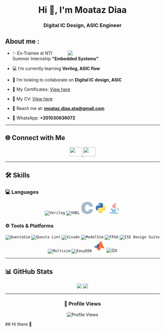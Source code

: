 <h1 align="center">Hi 👋, I'm Moataz Diaa</h1>
<h3 align="center">Digital IC Design, ASIC Engineer</h3>

<p align="center">
  <!-- You can put your logo here -->
  <!-- <img src="your-logo.png" alt="Moataz Diaa Logo" width="120"/> -->
</p>

## About me :

<picture> <img align="right" src="https://clipart-library.com/img/2091643.gif" width="300px"> </picture>

- ✨ Ex-Trainee at NTI Summer Internship **"Embedded Systems"**

- 💻 I’m currently learning **Verilog, ASIC flow**

- 🤝 I’m looking to collaborate on **Digital IC design, ASIC**

- 📌 My Certificates: [View here](https://drive.google.com/drive/folders/1EXcDUDOA5Gd6ly-WVB-8NvqcUjQDBoTD?usp=drive_link)

- 📄 My CV: [View here](https://drive.google.com/file/d/18Yec9oqWbkkQwG5Paqly4QPIKwUiCCuR/view?usp=drive_link)

- 📢 Reach me at: **moataz.diaa.ata@gmail.com**

- 📱 WhatsApp: **+201030636072**

---

## 🌐 Connect with Me  

<p align="center">
  <a href="https://www.linkedin.com/in/moataz-diaa?utm_source=share&utm_campaign=share_via&utm_content=profile&utm_medium=android_app" target="_blank">
    <img src="https://raw.githubusercontent.com/rahuldkjain/github-profile-readme-generator/master/src/images/icons/Social/linked-in-alt.svg" height="30" width="40" />
  </a>
  <a href="https://wa.me/201030636072" target="_blank">
    <img src="https://img.icons8.com/ios-filled/50/25D366/whatsapp--v1.png" height="30" width="40" />
  </a>
</p>  

---

## 🛠 Skills  

### 💻 Languages  
<p align="center">
  <code><img src="verilog.png" alt="Verilog" width="40" height="40"/></code>
  <code><img src="vhdl.png" alt="VHDL" width="40" height="40"/></code>
  <code><img src="https://raw.githubusercontent.com/devicons/devicon/master/icons/c/c-original.svg" width="40" height="40" /></code>
  <code><img src="https://raw.githubusercontent.com/devicons/devicon/master/icons/python/python-original.svg" width="40" height="40"/></code>
  <code><img src="https://raw.githubusercontent.com/devicons/devicon/master/icons/java/java-original.svg" width="40" height="40"/></code>
</p>  

### ⚙ Tools & Platforms  
<p align="center">
  <code><img src="QuestaSim.png" alt="QuestaSim" width="40" height="40"/></code>
  <code><img src="Questa-Lint.png" alt="Questa Lint" width="40" height="40"/></code>
  <code><img src="Vivado.png" alt="Vivado" width="40" height="40"/></code>
  <code><img src="ModelSim.png" alt="ModelSim" width="40" height="40"/></code>
  <code><img src="FPGA.png" alt="FPGA" width="40" height="40"/></code>
  <code><img src="ise.png" alt="ISE Design Suite" width="40" height="40"/></code>
  <code><img src="multi.png" alt="Multisim" width="40" height="40"/></code>
  <code><img src="easyeda-thumbnail.png" alt="EasyEDA" width="40" height="40"/></code>
  <code><img src="https://raw.githubusercontent.com/devicons/devicon/master/icons/matlab/matlab-original.svg" alt="MATLAB" width="40" height="40"/></code>
  <img src="https://user-images.githubusercontent.com/64439609/212556802-77a65ec1-aa71-4272-b603-1a57d1914678.png" width="40" height="40" alt="Git"/>
</p>  

---

## 📊 GitHub Stats  

<p align="center">
  <img src="https://github-readme-stats.vercel.app/api?username=Moataz-Diaa&show_icons=true&theme=tokyonight" height="180px"/>
  <img src="https://github-readme-stats.vercel.app/api/top-langs/?username=Moataz-Diaa&layout=compact&theme=tokyonight" height="180px"/>
</p>

--- 
<h3 align="center">👀 Profile Views</h3>

<p align="center">
  <img src="https://komarev.com/ghpvc/?username=Moataz-Diaa&style=for-the-badge" alt="Profile Views" />
</p>
## Hi there 👋

<!--
**MoatazDiaaAta/MoatazDiaaAta** is a ✨ _special_ ✨ repository because its `README.md` (this file) appears on your GitHub profile.

Here are some ideas to get you started:

- 🔭 I’m currently working on ...
- 🌱 I’m currently learning ...
- 👯 I’m looking to collaborate on ...
- 🤔 I’m looking for help with ...
- 💬 Ask me about ...
- 📫 How to reach me: ...
- 😄 Pronouns: ...
- ⚡ Fun fact: ...
-->
